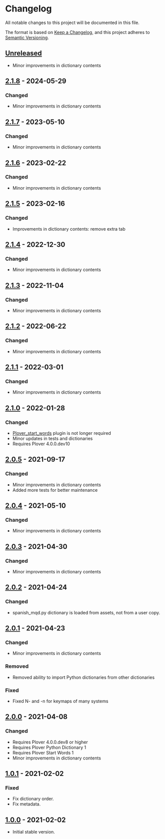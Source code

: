 # Changelog

All notable changes to this project will be documented in this file.

The format is based on [Keep a Changelog](https://keepachangelog.com/en/1.0.0/),
and this project adheres to [Semantic Versioning](https://semver.org/spec/v2.0.0.html).

## [Unreleased](https://github.com/nvdaes/plover_spanish_mqd)
- Minor improvements in dictionary contents

## [2.1.8](https://github.com/nvdaes/plover_spanish_mqd/releases/tag/v2.1.8) - 2024-05-29

### Changed
- Minor improvements in dictionary contents

## [2.1.7](https://github.com/nvdaes/plover_spanish_mqd/releases/tag/v2.1.7) - 2023-05-10

### Changed
- Minor improvements in dictionary contents

## [2.1.6](https://github.com/nvdaes/plover_spanish_mqd/releases/tag/v2.1.6) - 2023-02-22

### Changed
- Minor improvements in dictionary contents

## [2.1.5](https://github.com/nvdaes/plover_spanish_mqd/releases/tag/v2.1.5) - 2023-02-16

### Changed
- Improvements in dictionary contents: remove extra tab

## [2.1.4](https://github.com/nvdaes/plover_spanish_mqd/releases/tag/v2.1.4) - 2022-12-30

### Changed
- Minor improvements in dictionary contents

## [2.1.3](https://github.com/nvdaes/plover_spanish_mqd/releases/tag/v2.1.3) - 2022-11-04

### Changed
- Minor improvements in dictionary contents

## [2.1.2](https://github.com/nvdaes/plover_spanish_mqd/releases/tag/v2.1.2) - 2022-06-22

### Changed
- Minor improvements in dictionary contents

## [2.1.1](https://github.com/nvdaes/plover_spanish_mqd/releases/tag/v2.1.1) - 2022-03-01

### Changed
- Minor improvements in dictionary contents

## [2.1.0](https://github.com/nvdaes/plover_spanish_mqd/releases/tag/v2.1.0) - 2022-01-28

### Changed
- [Plover_start_words](https://github.com/nvdaes/plover_start_words) plugin is not longer required
- Minor updates in tests and dictionaries
- Requires Plover 4.0.0.dev10

## [2.0.5](https://github.com/nvdaes/plover_spanish_mqd/releases/tag/v2.0.5) - 2021-09-17

### Changed
- Minor improvements in dictionary contents
- Added more tests for better maintenance

## [2.0.4](https://github.com/nvdaes/plover_spanish_mqd/releases/tag/v2.0.4) - 2021-05-10

### Changed
- Minor improvements in dictionary contents

## [2.0.3](https://github.com/nvdaes/plover_spanish_mqd/releases/tag/v2.0.3) - 2021-04-30

### Changed
- Minor improvements in dictionary contents

## [2.0.2](https://github.com/nvdaes/plover_spanish_mqd/releases/tag/v2.0.2) - 2021-04-24

### Changed
- spanish_mqd.py dictionary is loaded from assets, not from a user copy.

## [2.0.1](https://github.com/nvdaes/plover_spanish_mqd/releases/tag/v2.0.1) - 2021-04-23

### Changed
- Minor improvements in dictionary contents

### Removed
- Removed ability to import Python dictionaries from other dictionaries

### Fixed
- Fixed N- and -n for keymaps of many systems

## [2.0.0](https://github.com/nvdaes/plover_spanish_mqd/releases/tag/v2.0.0) - 2021-04-08

### Changed
- Requires Plover 4.0.0.dev8 or higher
- Requires Plover Python Dictionary 1
- Requires Plover Start Words 1
- Minor improvements in dictionary contents

## [1.0.1](https://github.com/nvdaes/plover_spanish_mqd/releases/tag/v1.0.1) - 2021-02-02

### Fixed
- Fix dictionary order.
- Fix metadata.

## [1.0.0](https://github.com/nvdaes/plover_spanish_mqd/releases/tag/v1.0.0) - 2021-02-02
- Initial stable version.
